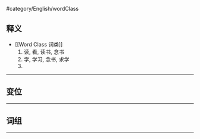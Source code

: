 #category/English/wordClass 
## 释义  
- [[Word Class 词类]]  
	1. 读, 看, 读书, 念书  
	2. 学, 学习, 念书, 求学  
	3. 


---

## 变位  


---

## 词组  


---

